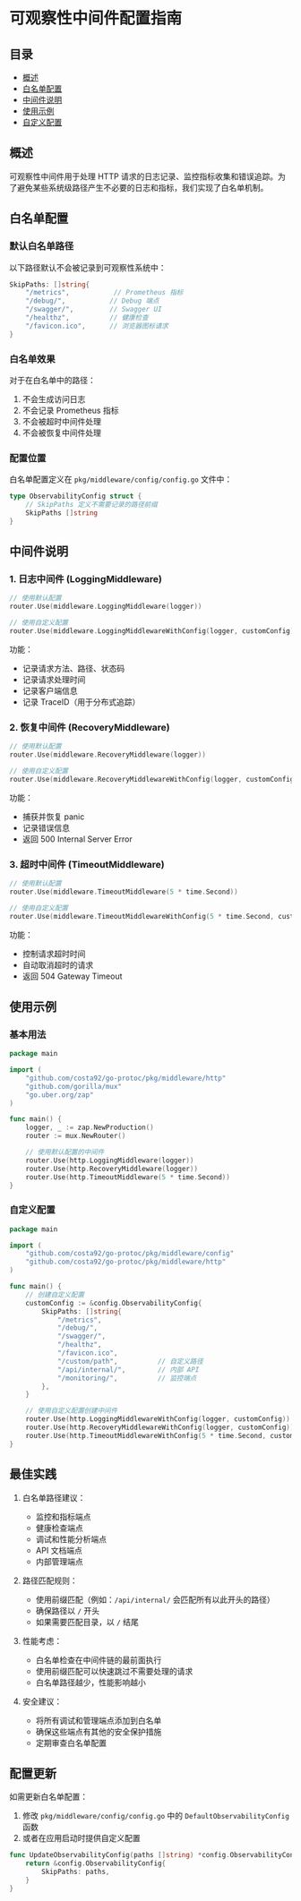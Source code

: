 # 可观察性中间件配置指南

## 目录

- [概述](#概述)
- [白名单配置](#白名单配置)
- [中间件说明](#中间件说明)
- [使用示例](#使用示例)
- [自定义配置](#自定义配置)

## 概述

可观察性中间件用于处理 HTTP 请求的日志记录、监控指标收集和错误追踪。为了避免某些系统级路径产生不必要的日志和指标，我们实现了白名单机制。

## 白名单配置

### 默认白名单路径

以下路径默认不会被记录到可观察性系统中：

```go
SkipPaths: []string{
    "/metrics",           // Prometheus 指标
    "/debug/",           // Debug 端点
    "/swagger/",         // Swagger UI
    "/healthz",          // 健康检查
    "/favicon.ico",      // 浏览器图标请求
}
```

### 白名单效果

对于在白名单中的路径：

1. 不会生成访问日志
2. 不会记录 Prometheus 指标
3. 不会被超时中间件处理
4. 不会被恢复中间件处理

### 配置位置

白名单配置定义在 `pkg/middleware/config/config.go` 文件中：

```go
type ObservabilityConfig struct {
    // SkipPaths 定义不需要记录的路径前缀
    SkipPaths []string
}
```

## 中间件说明

### 1. 日志中间件 (LoggingMiddleware)

```go
// 使用默认配置
router.Use(middleware.LoggingMiddleware(logger))

// 使用自定义配置
router.Use(middleware.LoggingMiddlewareWithConfig(logger, customConfig))
```

功能：

- 记录请求方法、路径、状态码
- 记录请求处理时间
- 记录客户端信息
- 记录 TraceID（用于分布式追踪）

### 2. 恢复中间件 (RecoveryMiddleware)

```go
// 使用默认配置
router.Use(middleware.RecoveryMiddleware(logger))

// 使用自定义配置
router.Use(middleware.RecoveryMiddlewareWithConfig(logger, customConfig))
```

功能：

- 捕获并恢复 panic
- 记录错误信息
- 返回 500 Internal Server Error

### 3. 超时中间件 (TimeoutMiddleware)

```go
// 使用默认配置
router.Use(middleware.TimeoutMiddleware(5 * time.Second))

// 使用自定义配置
router.Use(middleware.TimeoutMiddlewareWithConfig(5 * time.Second, customConfig))
```

功能：

- 控制请求超时时间
- 自动取消超时的请求
- 返回 504 Gateway Timeout

## 使用示例

### 基本用法

```go
package main

import (
    "github.com/costa92/go-protoc/pkg/middleware/http"
    "github.com/gorilla/mux"
    "go.uber.org/zap"
)

func main() {
    logger, _ := zap.NewProduction()
    router := mux.NewRouter()

    // 使用默认配置的中间件
    router.Use(http.LoggingMiddleware(logger))
    router.Use(http.RecoveryMiddleware(logger))
    router.Use(http.TimeoutMiddleware(5 * time.Second))
}
```

### 自定义配置

```go
package main

import (
    "github.com/costa92/go-protoc/pkg/middleware/config"
    "github.com/costa92/go-protoc/pkg/middleware/http"
)

func main() {
    // 创建自定义配置
    customConfig := &config.ObservabilityConfig{
        SkipPaths: []string{
            "/metrics",
            "/debug/",
            "/swagger/",
            "/healthz",
            "/favicon.ico",
            "/custom/path",          // 自定义路径
            "/api/internal/",        // 内部 API
            "/monitoring/",          // 监控端点
        },
    }

    // 使用自定义配置创建中间件
    router.Use(http.LoggingMiddlewareWithConfig(logger, customConfig))
    router.Use(http.RecoveryMiddlewareWithConfig(logger, customConfig))
    router.Use(http.TimeoutMiddlewareWithConfig(5 * time.Second, customConfig))
}
```

## 最佳实践

1. 白名单路径建议：

   - 监控和指标端点
   - 健康检查端点
   - 调试和性能分析端点
   - API 文档端点
   - 内部管理端点

2. 路径匹配规则：

   - 使用前缀匹配（例如：`/api/internal/` 会匹配所有以此开头的路径）
   - 确保路径以 `/` 开头
   - 如果需要匹配目录，以 `/` 结尾

3. 性能考虑：

   - 白名单检查在中间件链的最前面执行
   - 使用前缀匹配可以快速跳过不需要处理的请求
   - 白名单路径越少，性能影响越小

4. 安全建议：
   - 将所有调试和管理端点添加到白名单
   - 确保这些端点有其他的安全保护措施
   - 定期审查白名单配置

## 配置更新

如需更新白名单配置：

1. 修改 `pkg/middleware/config/config.go` 中的 `DefaultObservabilityConfig` 函数
2. 或者在应用启动时提供自定义配置

```go
func UpdateObservabilityConfig(paths []string) *config.ObservabilityConfig {
    return &config.ObservabilityConfig{
        SkipPaths: paths,
    }
}
```
